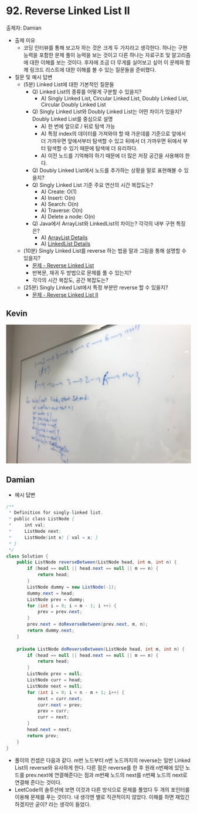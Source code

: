 # 92. Reverse Linked List II

출제자: Damian

- 출제 이유
  - 코딩 인터뷰를 통해 보고자 하는 것은 크게 두 가지라고 생각한다. 하나는 구현 능력을 포함한 문제 풀이 능력을 보는 것이고 다른 하나는 자료구조 및 알고리즘에 대한 이해를 보는 것이다. 후자에 조금 더 무게를 실어보고 싶어 이 문제와 함께 링크드 리스트에 대한 이해를 볼 수 있는 질문들을 준비했다.
- 질문 및 예시 답변
  - (5분) Linked List에 대한 기본적인 질문들
    - Q) Linked List의 종류를 어떻게 구분할 수 있을지? 
      - A) Singly Linked List, Circular Linked List, Doubly Linked List, Circular Doubly Linked List
    - Q) Singly Linked List와 Doubly Linked List는 어떤 차이가 있을지? Doubly Linked List를 중심으로 설명
      - A) 한 번에 앞으로 / 뒤로 탐색 가능
      - A) 특정 index의 데이터를 가져와야 할 때 가운데를 기준으로 앞에서 더 가까우면 앞에서부터 탐색할 수 있고 뒤에서 더 가까우면 뒤에서 부터 탐색할 수 있기 때문에 탐색에 더 유리하다.
      - A) 이전 노드를 기억해야 하기 때문에 더 많은 저장 공간을 사용해야 한다.
    - Q) Doubly Linked List에서 노드를 추가하는 상황을 말로 표현해볼 수 있을지?
    - Q) Singly Linked List 기준 주요 연산의 시간 복잡도는?
      - A) Create: O(1)
      - A) Insert: O(n)
      - A) Search: O(n)
      - A) Traverse: O(n)
      - A) Delete a node: O(n)
    - Q) Java에서 ArrayList와 LinkedList의 차이는? 각각의 내부 구현 특징은?
      - A) [ArrayList Details](https://knpcode.com/java/collections/arraylist-internal-implementation-in-java/)
      - A) [LinkedList Details](https://knpcode.com/java/collections/linkedlist-internal-implementation-in-java/)
  - (10분) Singly Linked List를 reverse 하는 법을 말과 그림을 통해 설명할 수 있을지?
    - [문제 - Reverse Linked List](https://leetcode.com/problems/reverse-linked-list/)  
    - 반복문, 재귀 두 방법으로 문제를 풀 수 있는지?
    - 각각의 시간 복잡도, 공간 복잡도는?
  - (25분) Singly Linked List에서 특정 부분만 reverse 할 수 있을지?
    - [문제 - Reverse Linked List II](https://leetcode.com/problems/reverse-linked-list-ii/)  


## Kevin
![](./images/20200119_92_kevin.jpg)

## Damian
- 예시 답변
```java
/**
 * Definition for singly-linked list.
 * public class ListNode {
 *     int val;
 *     ListNode next;
 *     ListNode(int x) { val = x; }
 * }
 */
class Solution {
    public ListNode reverseBetween(ListNode head, int m, int n) {
        if (head == null || head.next == null || m == n) {
            return head;
        }
        ListNode dummy = new ListNode(-1);
        dummy.next = head;
        ListNode prev = dummy;
        for (int i = 0; i < m - 1; i ++) {
            prev = prev.next;
        }
        prev.next = doReverseBetween(prev.next, m, n);
        return dummy.next;
    }
    
    private ListNode doReverseBetween(ListNode head, int m, int n) {
        if (head == null || head.next == null || m == n) {
            return head;
        }
        ListNode prev = null;
        ListNode curr = head;
        ListNode next = null;
        for (int i = 0; i < n - m + 1; i++) {
            next = curr.next;
            curr.next = prev;
            prev = curr;
            curr = next;
        }
        head.next = next;
        return prev;
    }   
}
```
- 풀이의 컨셉은 다음과 같다. m번 노드부터 n번 노드까지의 reverse는 일반 Linked List의 reverse와 유사하게 한다. 다른 점은 reverse를 한 후 원래 n번째에 있던 노드를 prev.next에 연결해준다는 점과 m번째 노드의 next를 n번째 노드의 next로 연결해 준다는 것이다.
- LeetCode의 솔루션에 보면 이것과 다른 방식으로 문제를 풀었다 두 개의 포인터를 이용해 문제를 푸는 것이다. 내 생각엔 별로 직관적이지 않았다. 이해를 하면 재밌긴 하겠지만 굳이? 라는 생각이 들었다. 
